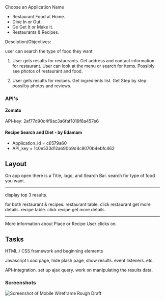 Choose an Application Name

- Restaurant Food at Home.
- Dine In or Out.
- Go Get It or Make It.
- Restaurants & Recipes.

Desciption/Objectives:

user can search the type of food they want

1. User gets results for restaurants.
    Get address and contact information for restaurant.
    User can look at the menu or search for items.
    Possibly see photos of restaurant and food.

2. User gets results for recipes.
    Get ingredients list.
    Get Step by step.
    possilby photos and reviews.


### API's

#### Zomato 
API-key: 2af77d90c4f9ac3a6faf1019f8a457e6

#### Recipe Search and Diet - by Edamam
- Application_id = c6579a60
- API_key = 1c0e533d12ab90b9d4c8070b4ebfc462

## Layout

On app open there is a Title, logo, and Search Bar.
search for type of food you want.
______________________________

display top 3 results.

for both restaurant & recipes.
restaurant table.
click restaurant get more details.
recipe table.
click recipe get more details.
_________________________________

More information about Place or Recipe User clicks on.

## Tasks

HTML / CSS framework and beginning elements

Javascript Load page, hide plash page, show results. event listeners. etc.

API-integration. set up ajax query. work on manipulating the results data.

### Screenshots

![Screenshot of  Mobile Wireframe Rough Draft](project1/Assets/Screenshots/Restaurant_Recipe_App_Wireframe.JPG?raw=true "Mobile WireFrame Rough Draft")




